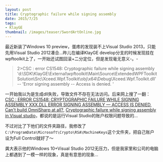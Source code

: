 ```yaml
---
layout: post
title: Cryptographic failure while signing assembly
date: 2015/7/25
tags:
- KlayGE
thumbnail: /images/teaser/SwordArtOnline.jpg
---
```


最近新装了Windows 10 preview，蛋疼的发现装不上Visual Studio 2013，只能先用Visual Studio 2012凑合...昨儿在编译KlayGE develop分支的时候发现挂在wpftoolkit上了，一开始还试图回滚+二分定位，但是发现毫无意义-。-

> 2>CSC : error CS1548: Cryptographic failure while signing assembly 'd:\SDK\KlayGE\External\wpftoolkit\Main\Source\ExtendedWPFToolkitSolution\Src\Xceed.Wpf.Toolkit\obj\x64\Debug\Xceed.Wpf.Toolkit.dll' -- 'Error signing assembly -- Access is denied. '

<!--more-->

一开始我以为是生成dll失败，导致文件不存在无法访问。后来网上搜了一翻：[CSC : ERROR CS1548: CRYPTOGRAPHIC FAILURE WHILE SIGNING ASSEMBLY XXX.DLL ERROR SIGNING ASSEMBLY — ACCESS IS DENIED](http://www.dotnetthoughts.net/csc-error-cs1548-cryptographic-failure-while-signing-assembly-xxx-dll-error-signing-assembly-access-is-denied/), [Can't build OmniSharp at all?](https://github.com/OmniSharp/omnisharp-vim/issues/150), [Cryptographic failure while signing assembly in Visual studio](http://stackoverflow.com/questions/4237070/cryptographic-failure-while-signing-assembly-in-visual-studio)，都说的是运行Visual Studio的账户权限问题导致的...

不过对比了下他们的文件夹路径，我修改了`C:\ProgramData\Microsoft\Crypto\RSA\MachineKeys`这个文件夹，把自己账户设为Full Control就好了～

龚大表示他的Windows 10+Visual Studio 2012无压力，但是我家里和公司的电脑上都遇到了一模一样的现象，真是有意思的现象...